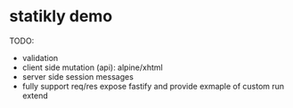 # statikly demo

TODO:

- validation
- client side mutation (api): alpine/xhtml
- server side session messages
- fully support req/res expose fastify and provide exmaple of custom run extend
